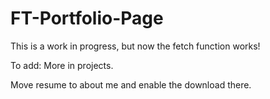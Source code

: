 # FT-Portfolio-Page
This is a work in progress, but now the fetch function works! 

To add: More in projects.

Move resume to about me and enable the download there.
